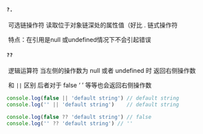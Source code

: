 #### `?.`

​	可选链操作符 读取位于对象链深处的属性值（好比  . 链式操作符

​	特点：在引用是null 或undefined情况下不会引起错误

####  `??`

​	逻辑运算符 当左侧的操作数为 null 或者 undefined 时 返回右侧操作数

​	和 `||` 区别	后者对于 false  ‘ ’ 等等也会返回右侧操作数

```javascript
console.log(false || 'default string') // default string
console.log('' || 'default string')    // default string

console.log(false ?? 'default string') // false
console.log('' ?? 'default string') // ''
```

